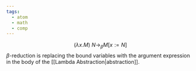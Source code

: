 ```yaml
---
tags:
  - atom
  - math
  - comp
---
```

$$ \left( \lambda x. M \right) \: N \to_\beta M[x := N] $$
$\beta$-reduction is replacing the bound variables with the argument expression in the body of the [[Lambda Abstraction|abstraction]].